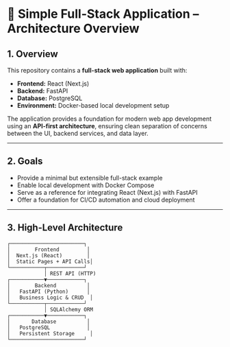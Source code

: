 # 🧩 Simple Full-Stack Application – Architecture Overview

## 1. Overview
This repository contains a **full-stack web application** built with:
- **Frontend:** React (Next.js)
- **Backend:** FastAPI
- **Database:** PostgreSQL
- **Environment:** Docker-based local development setup

The application provides a foundation for modern web app development using an **API-first architecture**, ensuring clean separation of concerns between the UI, backend services, and data layer.

---

## 2. Goals
- Provide a minimal but extensible full-stack example
- Enable local development with Docker Compose
- Serve as a reference for integrating React (Next.js) with FastAPI
- Offer a foundation for CI/CD automation and cloud deployment

---

## 3. High-Level Architecture

```plaintext
┌────────────────────────┐
│        Frontend         │
│  Next.js (React)        │
│  Static Pages + API Calls│
└───────────┬────────────┘
            │ REST API (HTTP)
┌───────────▼────────────┐
│        Backend          │
│   FastAPI (Python)      │
│   Business Logic & CRUD  │
└───────────┬────────────┘
            │ SQLAlchemy ORM
┌───────────▼────────────┐
│       Database          │
│   PostgreSQL            │
│   Persistent Storage     │
└────────────────────────┘
